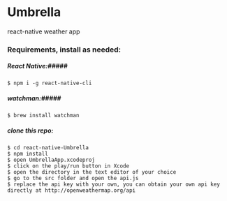 # Umbrella
react-native weather app 

### Requirements, install as needed: ###

##### React Native:#####
```
$ npm i -g react-native-cli
```

##### watchman:#####
```
$ brew install watchman
```

##### clone this repo: #####

```
$ cd react-native-Umbrella
$ npm install
$ open UmbrellaApp.xcodeproj
$ click on the play/run button in Xcode
$ open the directory in the text editor of your choice
$ go to the src folder and open the api.js 
$ replace the api key with your own, you can obtain your own api key directly at http://openweathermap.org/api

```

